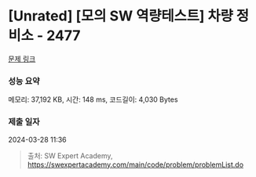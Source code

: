 # [Unrated] [모의 SW 역량테스트] 차량 정비소 - 2477 

[문제 링크](https://swexpertacademy.com/main/code/problem/problemDetail.do?contestProbId=AV6c6bgaIuoDFAXy) 

### 성능 요약

메모리: 37,192 KB, 시간: 148 ms, 코드길이: 4,030 Bytes

### 제출 일자

2024-03-28 11:36



> 출처: SW Expert Academy, https://swexpertacademy.com/main/code/problem/problemList.do